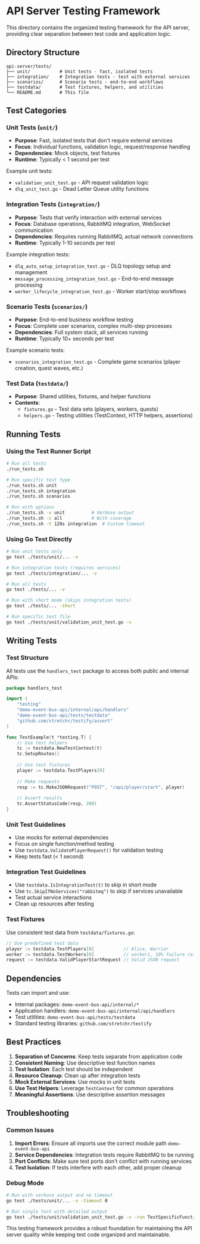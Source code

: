 # API Server Testing Framework

This directory contains the organized testing framework for the API server, providing clear separation between test code and application logic.

## Directory Structure

```
api-server/tests/
├── unit/           # Unit tests - fast, isolated tests
├── integration/    # Integration tests - test with external services
├── scenarios/      # Scenario tests - end-to-end workflows
├── testdata/       # Test fixtures, helpers, and utilities
└── README.md       # This file
```

## Test Categories

### Unit Tests (`unit/`)
- **Purpose**: Fast, isolated tests that don't require external services
- **Focus**: Individual functions, validation logic, request/response handling
- **Dependencies**: Mock objects, test fixtures
- **Runtime**: Typically < 1 second per test

Example unit tests:
- `validation_unit_test.go` - API request validation logic
- `dlq_unit_test.go` - Dead Letter Queue utility functions

### Integration Tests (`integration/`)
- **Purpose**: Tests that verify interaction with external services
- **Focus**: Database operations, RabbitMQ integration, WebSocket communication
- **Dependencies**: Requires running RabbitMQ, actual network connections
- **Runtime**: Typically 1-10 seconds per test

Example integration tests:
- `dlq_auto_setup_integration_test.go` - DLQ topology setup and management
- `message_processing_integration_test.go` - End-to-end message processing
- `worker_lifecycle_integration_test.go` - Worker start/stop workflows

### Scenario Tests (`scenarios/`)
- **Purpose**: End-to-end business workflow testing
- **Focus**: Complete user scenarios, complex multi-step processes
- **Dependencies**: Full system stack, all services running
- **Runtime**: Typically 10+ seconds per test

Example scenario tests:
- `scenarios_integration_test.go` - Complete game scenarios (player creation, quest waves, etc.)

### Test Data (`testdata/`)
- **Purpose**: Shared utilities, fixtures, and helper functions
- **Contents**:
  - `fixtures.go` - Test data sets (players, workers, quests)
  - `helpers.go` - Testing utilities (TestContext, HTTP helpers, assertions)

## Running Tests

### Using the Test Runner Script
```bash
# Run all tests
./run_tests.sh

# Run specific test type
./run_tests.sh unit
./run_tests.sh integration
./run_tests.sh scenarios

# Run with options
./run_tests.sh -v unit          # Verbose output
./run_tests.sh -c all           # With coverage
./run_tests.sh -t 120s integration  # Custom timeout
```

### Using Go Test Directly
```bash
# Run unit tests only
go test ./tests/unit/... -v

# Run integration tests (requires services)
go test ./tests/integration/... -v

# Run all tests
go test ./tests/... -v

# Run with short mode (skips integration tests)
go test ./tests/... -short

# Run specific test file
go test ./tests/unit/validation_unit_test.go -v
```

## Writing Tests

### Test Structure
All tests use the `handlers_test` package to access both public and internal APIs:

```go
package handlers_test

import (
    "testing"
    "demo-event-bus-api/internal/api/handlers"
    "demo-event-bus-api/tests/testdata"
    "github.com/stretchr/testify/assert"
)

func TestExample(t *testing.T) {
    // Use test helpers
    tc := testdata.NewTestContext(t)
    tc.SetupRoutes()
    
    // Use test fixtures
    player := testdata.TestPlayers[0]
    
    // Make requests
    resp := tc.MakeJSONRequest("POST", "/api/player/start", player)
    
    // Assert results
    tc.AssertStatusCode(resp, 200)
}
```

### Unit Test Guidelines
- Use mocks for external dependencies
- Focus on single function/method testing
- Use `testdata.ValidatePlayerRequest()` for validation testing
- Keep tests fast (< 1 second)

### Integration Test Guidelines
- Use `testdata.IsIntegrationTest(t)` to skip in short mode
- Use `tc.SkipIfNoServices("rabbitmq")` to skip if services unavailable
- Test actual service interactions
- Clean up resources after testing

### Test Fixtures
Use consistent test data from `testdata/fixtures.go`:

```go
// Use predefined test data
player := testdata.TestPlayers[0]           // Alice, Warrior
worker := testdata.TestWorkers[0]           // worker1, 10% failure rate
request := testdata.ValidPlayerStartRequest // Valid JSON request
```

## Dependencies

Tests can import and use:
- Internal packages: `demo-event-bus-api/internal/*`
- Application handlers: `demo-event-bus-api/internal/api/handlers`
- Test utilities: `demo-event-bus-api/tests/testdata`
- Standard testing libraries: `github.com/stretchr/testify`

## Best Practices

1. **Separation of Concerns**: Keep tests separate from application code
2. **Consistent Naming**: Use descriptive test function names
3. **Test Isolation**: Each test should be independent
4. **Resource Cleanup**: Clean up after integration tests
5. **Mock External Services**: Use mocks in unit tests
6. **Use Test Helpers**: Leverage `TestContext` for common operations
7. **Meaningful Assertions**: Use descriptive assertion messages

## Troubleshooting

### Common Issues

1. **Import Errors**: Ensure all imports use the correct module path `demo-event-bus-api`
2. **Service Dependencies**: Integration tests require RabbitMQ to be running
3. **Port Conflicts**: Make sure test ports don't conflict with running services
4. **Test Isolation**: If tests interfere with each other, add proper cleanup

### Debug Mode
```bash
# Run with verbose output and no timeout
go test ./tests/unit/... -v -timeout 0

# Run single test with detailed output
go test ./tests/unit/validation_unit_test.go -v -run TestSpecificFunction
```

This testing framework provides a robust foundation for maintaining the API server quality while keeping test code organized and maintainable.